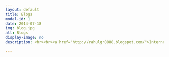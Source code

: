 ```yaml
---
layout: default
title: Blogs
modal-id: 1
date: 2014-07-18
img: blog.jpg
alt: Blogs
display-image: no
description: <br><br><a href="http://rahulgr8888.blogspot.com/">Internesque</a><br><a href="http://hpmor-science.blogspot.com/">HPMOR - Scientific Facts</a><br><a href="http://ideafecate.blogspot.com/">Ideafecate</a><br><a href="http://cprogramsmadeeasy.blogspot.com/">C Programs made Easy</a>

---
```

